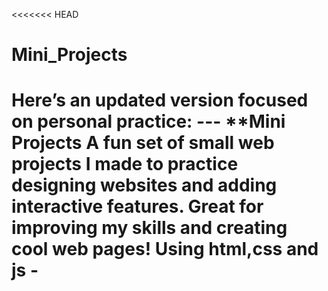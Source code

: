 <<<<<<< HEAD
# Mini_Projects
Here’s an updated version focused on personal practice:  ---  **Mini Projects A fun set of small web projects I made to practice designing websites and adding interactive features. Great for improving my skills and creating cool web pages! Using html,css and js -
=======

